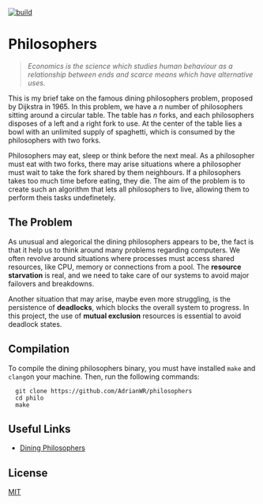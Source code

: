 [![build](https://github.com/AdrianWR/philosophers/actions/workflows/build.yml/badge.svg)](https://github.com/AdrianWR/philosophers/actions/workflows/build.yml)

# Philosophers

> _Economics is the science which studies human behaviour as a relationship between ends and scarce means which have alternative uses._

This is my brief take on the famous dining philosophers problem, proposed by Dijkstra in 1965. In this problem, we have a _n_ number of philosophers sitting around a circular table. The table has _n_ forks, and each philosophers disposes of a left and a right fork to use. At the center of the table lies a bowl with an unlimited supply of spaghetti, which is consumed by the philosophers with two forks.

Philosophers may eat, sleep or think before the next meal. As a philosopher must eat with two forks, there may arise situations where a philosopher must wait to take the fork shared by them neighbours. If a philosophers takes too much time before eating, they die. The aim of the problem is to create such an algorithm that lets all philosophers to live, allowing them to perform theis tasks undefinetely.

## The Problem

As unusual and alegorical the dining philosophers appears to be, the fact is that it help us to think around many problems regarding computers. We often revolve around situations where processes must access shared resources, like CPU, memory or connections from a pool. The **resource starvation** is real, and we need to take care of our systems to avoid major failovers and breakdowns.

Another situation that may arise, maybe even more struggling, is the persistence of **deadlocks**, which blocks the overall system to progress. In this project, the use of **mutual exclusion** resources is essential to avoid deadlock states.

## Compilation

To compile the dining philosophers binary, you must have installed `make` and `clang`on your machine. Then, run the following commands:

```shell
  git clone https://github.com/AdrianWR/philosophers
  cd philo
  make
```

## Useful Links

 - [Dining Philosophers](https://en.wikipedia.org/wiki/Dining_philosophers_problem)

## License

[MIT](https://choosealicense.com/licenses/mit/)
